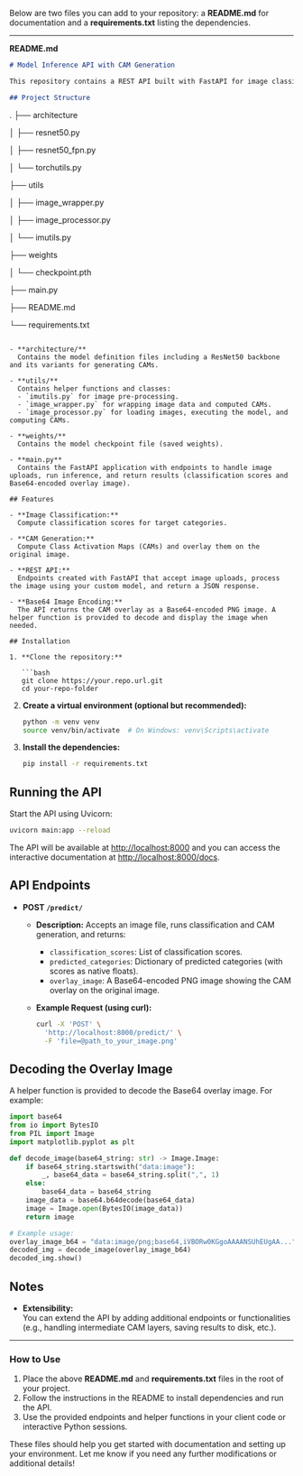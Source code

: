 Below are two files you can add to your repository: a **README.md** for documentation and a **requirements.txt** listing the dependencies.

---

**README.md**

```markdown
# Model Inference API with CAM Generation

This repository contains a REST API built with FastAPI for image classification and Class Activation Map (CAM) generation using a custom neural network model. The API loads the model, processes an image (with scaling, CAM overlay, and classification), and returns the results as a JSON response including an overlay image (encoded in Base64).

## Project Structure

```
.
├── architecture

│   ├── resnet50.py

│   ├── resnet50_fpn.py

│   └── torchutils.py

├── utils

│   ├── image_wrapper.py

│   ├── image_processor.py

│   └── imutils.py

├── weights

│   └── checkpoint.pth

├── main.py

├── README.md

└── requirements.txt

```

- **architecture/**  
  Contains the model definition files including a ResNet50 backbone and its variants for generating CAMs.

- **utils/**  
  Contains helper functions and classes:
  - `imutils.py` for image pre-processing.
  - `image_wrapper.py` for wrapping image data and computed CAMs.
  - `image_processor.py` for loading images, executing the model, and computing CAMs.

- **weights/**  
  Contains the model checkpoint file (saved weights).

- **main.py**  
  Contains the FastAPI application with endpoints to handle image uploads, run inference, and return results (classification scores and Base64-encoded overlay image).

## Features

- **Image Classification:**  
  Compute classification scores for target categories.

- **CAM Generation:**  
  Compute Class Activation Maps (CAMs) and overlay them on the original image.

- **REST API:**  
  Endpoints created with FastAPI that accept image uploads, process the image using your custom model, and return a JSON response.

- **Base64 Image Encoding:**  
  The API returns the CAM overlay as a Base64-encoded PNG image. A helper function is provided to decode and display the image when needed.

## Installation

1. **Clone the repository:**

   ```bash
   git clone https://your.repo.url.git
   cd your-repo-folder
   ```

2. **Create a virtual environment (optional but recommended):**

   ```bash
   python -m venv venv
   source venv/bin/activate  # On Windows: venv\Scripts\activate
   ```

3. **Install the dependencies:**

   ```bash
   pip install -r requirements.txt
   ```

## Running the API

Start the API using Uvicorn:

```bash
uvicorn main:app --reload
```

The API will be available at [http://localhost:8000](http://localhost:8000) and you can access the interactive documentation at [http://localhost:8000/docs](http://localhost:8000/docs).

## API Endpoints

- **POST `/predict/`**  
  - **Description:** Accepts an image file, runs classification and CAM generation, and returns:
    - `classification_scores`: List of classification scores.
    - `predicted_categories`: Dictionary of predicted categories (with scores as native floats).
    - `overlay_image`: A Base64-encoded PNG image showing the CAM overlay on the original image.
  
  - **Example Request (using curl):**

    ```bash
    curl -X 'POST' \
      'http://localhost:8000/predict/' \
      -F 'file=@path_to_your_image.png'
    ```

## Decoding the Overlay Image

A helper function is provided to decode the Base64 overlay image. For example:

```python
import base64
from io import BytesIO
from PIL import Image
import matplotlib.pyplot as plt

def decode_image(base64_string: str) -> Image.Image:
    if base64_string.startswith("data:image"):
        _, base64_data = base64_string.split(",", 1)
    else:
        base64_data = base64_string
    image_data = base64.b64decode(base64_data)
    image = Image.open(BytesIO(image_data))
    return image

# Example usage:
overlay_image_b64 = "data:image/png;base64,iVBORw0KGgoAAAANSUhEUgAA..."
decoded_img = decode_image(overlay_image_b64)
decoded_img.show()
```

## Notes

- **Extensibility:**  
  You can extend the API by adding additional endpoints or functionalities (e.g., handling intermediate CAM layers, saving results to disk, etc.).


---

### How to Use

1. Place the above **README.md** and **requirements.txt** files in the root of your project.
2. Follow the instructions in the README to install dependencies and run the API.
3. Use the provided endpoints and helper functions in your client code or interactive Python sessions.

These files should help you get started with documentation and setting up your environment. Let me know if you need any further modifications or additional details!
